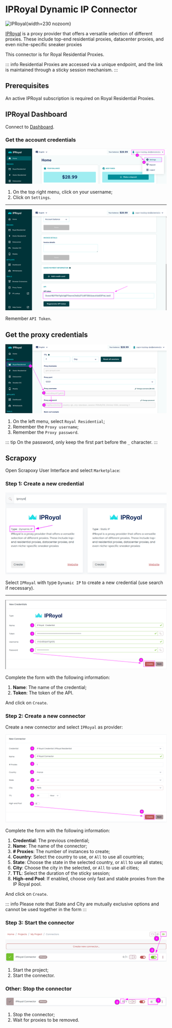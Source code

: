 # IPRoyal Dynamic IP Connector

![IPRoyal](/assets/images/iproyal.svg){width=230 nozoom}

[IPRoyal](https://iproyal.com) is a proxy provider that offers a versatile selection of different proxies. These include top-end residential proxies, datacenter proxies, and even niche-specific sneaker proxies

This connector is for Royal Residential Proxies.

::: info
Residential Proxies are accessed via a unique endpoint, and the link is maintained through a sticky session mechanism.
:::


## Prerequisites

An active IPRoyal subscription is required on Royal Residential Proxies.


## IPRoyal Dashboard

Connect to [Dashboard](https://dashboard.iproyal.com).


### Get the account credentials

![IPRoyal Settings Select](../iproyal_settings_select.png)

1. On the top right menu, click on your username;
2. Click on `Settings`.

---

![IPRoyal Token](../iproyal_token.png)

Remember `API Token`.


## Get the proxy credentials

![IPRoyal Settings](iproyal_settings.png)

1. On the left menu, select `Royal Residential`;
2. Remember the `Proxy username`;
3. Remember the `Proxy password`.

::: tip
On the password, only keep the first part before the `_` character.
:::


## Scrapoxy

Open Scrapoxy User Interface and select `Marketplace`:


### Step 1: Create a new credential

![Credential Select](spx_credential_select.png)

Select `IPRoyal` with type `Dynamic IP` to create a new credential (use search if necessary).

---

![Credential Form](spx_credential_create.png)

Complete the form with the following information:
1. **Name**: The name of the credential;
2. **Token**: The token of the API.

And click on `Create`.


### Step 2: Create a new connector

Create a new connector and select `IPRoyal` as provider:

![Connector Create](spx_connector_create.png)

Complete the form with the following information:
1. **Credential**: The previous credential;
2. **Name**: The name of the connector;
3. **# Proxies**: The number of instances to create;
4. **Country**: Select the country to use, or `All` to use all countries;
5. **State**: Choose the state in the selected country, or `All` to use all states;
6. **City**: Choose the city in the selected, or `All` to use all cities;
7. **TTL**: Select the duration of the sticky session;
8. **High-end Pool**: If enabled, choose only fast and stable proxies from the IP Royal pool.

And click on `Create`.

::: info
Please note that State and City are mutually exclusive options and cannot be used together in the form
:::


### Step 3: Start the connector

![Connector Start](../spx_connector_start.png)

1. Start the project;
2. Start the connector.


### Other: Stop the connector

![Connector Stop](../spx_connector_stop.png)

1. Stop the connector;
2. Wait for proxies to be removed.
